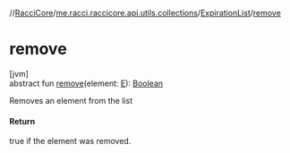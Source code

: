 //[RacciCore](../../../index.md)/[me.racci.raccicore.api.utils.collections](../index.md)/[ExpirationList](index.md)/[remove](remove.md)

# remove

[jvm]\
abstract fun [remove](remove.md)(element: [E](index.md)): [Boolean](https://kotlinlang.org/api/latest/jvm/stdlib/kotlin/-boolean/index.html)

Removes an element from the list

#### Return

true if the element was removed.
